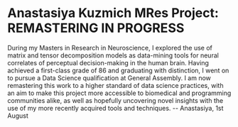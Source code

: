 # Anastasiya Kuzmich MRes Project: REMASTERING IN PROGRESS

During my Masters in Research in Neuroscience, I explored the use of matrix and tensor decomposition models as data-mining tools for neural correlates of perceptual decision-making in the human brain. Having achieved a first-class grade of 86 and graduating with distinction, I went on to pursue a Data Science qualification at General Assembly. I am now remastering this work to a higher standard of data science practices, with an aim to make this project more accessible to biomedical and programming communities alike, as well as hopefully uncovering novel insights with the use of my more recently acquired tools and techniques. -- Anastasiya, 1st August
